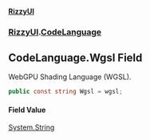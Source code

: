#### [RizzyUI](index 'index')
### [RizzyUI](RizzyUI 'RizzyUI').[CodeLanguage](RizzyUI.CodeLanguage 'RizzyUI.CodeLanguage')

## CodeLanguage.Wgsl Field

WebGPU Shading Language (WGSL).

```csharp
public const string Wgsl = wgsl;
```

#### Field Value
[System.String](https://docs.microsoft.com/en-us/dotnet/api/System.String 'System.String')